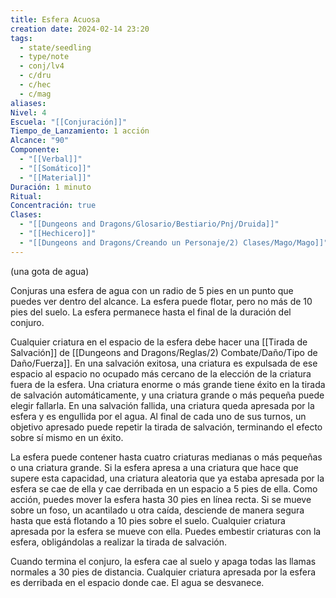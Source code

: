```yaml
---
title: Esfera Acuosa
creation date: 2024-02-14 23:20
tags:
  - state/seedling
  - type/note
  - conj/lv4
  - c/dru
  - c/hec
  - c/mag
aliases: 
Nivel: 4
Escuela: "[[Conjuración]]"
Tiempo_de_Lanzamiento: 1 acción
Alcance: "90"
Componente:
  - "[[Verbal]]"
  - "[[Somático]]"
  - "[[Material]]"
Duración: 1 minuto
Ritual: 
Concentración: true
Clases:
  - "[[Dungeons and Dragons/Glosario/Bestiario/Pnj/Druida]]"
  - "[[Hechicero]]"
  - "[[Dungeons and Dragons/Creando un Personaje/2) Clases/Mago/Mago]]"
---
```

(una gota de agua)

Conjuras una esfera de agua con un radio de 5 pies en un punto que puedes ver dentro del alcance. La esfera puede flotar, pero no más de 10 pies del suelo. La esfera permanece hasta el final de la duración del conjuro.

Cualquier criatura en el espacio de la esfera debe hacer una [[Tirada de Salvación]] de [[Dungeons and Dragons/Reglas/2) Combate/Daño/Tipo de Daño/Fuerza]]. En una salvación exitosa, una criatura es expulsada de ese espacio al espacio no ocupado más cercano de la elección de la criatura fuera de la esfera. Una criatura enorme o más grande tiene éxito en la tirada de salvación automáticamente, y una criatura grande o más pequeña puede elegir fallarla. En una salvación fallida, una criatura queda apresada por la esfera y es engullida por el agua. Al final de cada uno de sus turnos, un objetivo apresado puede repetir la tirada de salvación, terminando el efecto sobre sí mismo en un éxito.

La esfera puede contener hasta cuatro criaturas medianas o más pequeñas o una criatura grande. Si la esfera apresa a una criatura que hace que supere esta capacidad, una criatura aleatoria que ya estaba apresada por la esfera se cae de ella y cae derribada en un espacio a 5 pies de ella.
Como acción, puedes mover la esfera hasta 30 pies en línea recta. Si se mueve sobre un foso, un acantilado u otra caída, desciende de manera segura hasta que está flotando a 10 pies sobre el suelo. Cualquier criatura apresada por la esfera se mueve con ella. Puedes embestir criaturas con la esfera, obligándolas a realizar la tirada de salvación.

Cuando termina el conjuro, la esfera cae al suelo y apaga todas las llamas normales a 30 pies de distancia. Cualquier criatura apresada por la esfera es derribada en el espacio donde cae. El agua se desvanece.